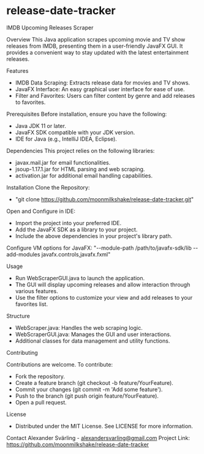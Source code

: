 # release-date-tracker
IMDB Upcoming Releases Scraper

Overview
This Java application scrapes upcoming movie and TV show releases from IMDB, presenting them in a user-friendly JavaFX GUI. It provides a convenient way to stay updated with the latest entertainment releases.

Features
- IMDB Data Scraping: Extracts release data for movies and TV shows.
- JavaFX Interface: An easy graphical user interface for ease of use.
- Filter and Favorites: Users can filter content by genre and add releases to favorites.

Prerequisites
Before installation, ensure you have the following:
- Java JDK 11 or later.
- JavaFX SDK compatible with your JDK version.
- IDE for Java (e.g., IntelliJ IDEA, Eclipse).

Dependencies
This project relies on the following libraries:
- javax.mail.jar for email functionalities.
- jsoup-1.17.1.jar for HTML parsing and web scraping.
- activation.jar for additional email handling capabilities.

Installation
Clone the Repository:
- "git clone https://github.com/moonmilkshake/release-date-tracker.git"

Open and Configure in IDE:
- Import the project into your preferred IDE.
- Add the JavaFX SDK as a library to your project.
- Include the above dependencies in your project's library path.

Configure VM options for JavaFX:
 "--module-path /path/to/javafx-sdk/lib --add-modules javafx.controls,javafx.fxml"

Usage
- Run WebScraperGUI.java to launch the application.
- The GUI will display upcoming releases and allow interaction through various features.
- Use the filter options to customize your view and add releases to your favorites list.

Structure
- WebScraper.java: Handles the web scraping logic.
- WebScraperGUI.java: Manages the GUI and user interactions.
- Additional classes for data management and utility functions.

Contributing

Contributions are welcome. To contribute:
- Fork the repository.
- Create a feature branch (git checkout -b feature/YourFeature).
- Commit your changes (git commit -m 'Add some feature').
- Push to the branch (git push origin feature/YourFeature).
- Open a pull request.

License
- Distributed under the MIT License. See LICENSE for more information.

Contact
Alexander Svärling - alexandersvarling@gmail.com
Project Link: https://github.com/moonmilkshake/release-date-tracker
